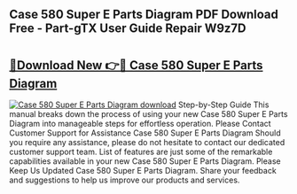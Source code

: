 ## Case 580 Super E Parts Diagram PDF Download Free - Part-gTX User Guide Repair W9z7D

# <h2><a href="http://dfjo8qz.blite.top/?on=Case+580+Super+E+Parts+Diagram">🔗Download New 👉🔴 Case 580 Super E Parts Diagram</a></h2>

[![Case 580 Super E Parts Diagram download](https://i.imgur.com/lujVjoI.png)](http://dfjo8qz.blite.top/?on=Case+580+Super+E+Parts+Diagram)
Step-by-Step Guide This manual breaks down the process of using your new Case 580 Super E Parts Diagram into manageable steps for effortless operation. Please Contact Customer Support for Assistance Case 580 Super E Parts Diagram Should you require any assistance, please do not hesitate to contact our dedicated customer support team. List of features are just some of the remarkable capabilities available in your new Case 580 Super E Parts Diagram. Please Keep Us Updated Case 580 Super E Parts Diagram. Share your feedback and suggestions to help us improve our products and services.
